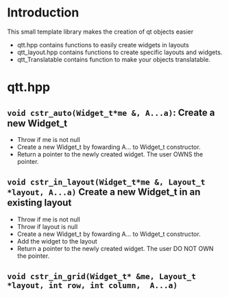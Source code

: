 # Introduction
This small template library makes the creation of qt objects easier
* qtt.hpp contains functions to easily create widgets in layouts
* qtt_layout.hpp contains functions to create specific layouts and widgets.
* qtt_Translatable contains function to make your objects translatable.


# qtt.hpp

## `void cstr_auto(Widget_t*me &, A...a)`: Create a new Widget_t

* Throw if me is not null
* Create a new Widget_t by fowarding A... to Widget_t constructor.
* Return a pointer to the newly created widget. The user OWNS the pointer.


## `void cstr_in_layout(Widget_t*me &, Layout_t *layout, A...a)` Create a new Widget_t in an existing layout

* Throw if me is not null
* Throw if layout is null
* Create a new Widget_t by fowarding A... to Widget_t constructor.
* Add the widget to the layout
* Return a pointer to the newly created widget. The user DO NOT OWN the pointer.

##  `void cstr_in_grid(Widget_t* &me, Layout_t *layout, int row, int column,  A...a)`
